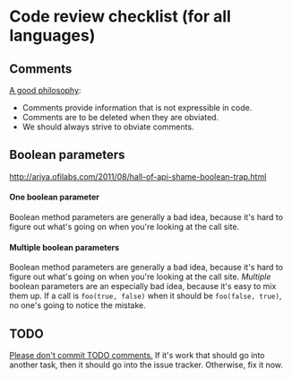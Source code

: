 # Code review checklist (for all languages)

## Comments

 [A good philosophy](http://agileinaflash.blogspot.com/2009/04/rules-for-commenting.html):

* Comments provide information that is not expressible in code.
* Comments are to be deleted when they are obviated.
* We should always strive to obviate comments.

## Boolean parameters

http://ariya.ofilabs.com/2011/08/hall-of-api-shame-boolean-trap.html

#### One boolean parameter

Boolean method parameters are generally a bad idea, because it's hard to figure out what's going on when you're looking at the call site.

#### Multiple boolean parameters

Boolean method parameters are generally a bad idea, because it's hard to figure out what's going on when you're looking at the call site. *Multiple* boolean parameters are an especially bad idea, because it's easy to mix them up. If a call is `foo(true, false)` when it should be `foo(false, true)`, no one's going to notice the mistake.

## TODO

[Please don't commit TODO comments.](http://c2.com/cgi/wiki?TodoCommentsConsideredHarmful) If it's work that should go into another task, then it should go into the issue tracker. Otherwise, fix it now.
